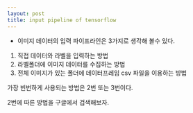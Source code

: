 ```yaml
---
layout: post
title: input pipeline of tensorflow
---
```


* 이미지 데이터의 입력 파이프라인은 3가지로 생각해 볼수 있다.

1. 직접 데이터와 라벨을 입력하는 방법
2. 라벨폴더에 이미지 데이터를 수집하는 방법
3. 전체 이미지가 있는 폴더에 데이터프레임 csv 파일을 이용하는 방법

가장 빈번하게 사용되는 방법은 2번 또는 3번이다.

2번에 따른 방법을 구글에서 겁색해보자.

